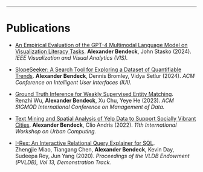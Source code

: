 ---
# Publications

* [An Empirical Evaluation of the GPT-4 Multimodal Language Model on Visualization Literacy Tasks](https://faculty.cc.gatech.edu/~john.stasko/papers/vis24-llm.pdf).
**Alexander Bendeck**, John Stasko (2024). *IEEE Visualization and Visual Analytics (VIS).*

* [SlopeSeeker: A Search Tool for Exploring a Dataset of Quantifiable Trends](https://dl.acm.org/doi/pdf/10.1145/3640543.3645208).
**Alexander Bendeck**, Dennis Bromley, Vidya Setlur (2024). *ACM Conference on Intelligent User Interfaces (IUI).*

* [Ground Truth Inference for Weakly Supervised Entity Matching](http://dl.acm.org/doi/pdf/10.1145/3588712).  
Renzhi Wu, **Alexander Bendeck**, Xu Chu, Yeye He (2023). *ACM SIGMOD International Conference on Management of Data.*

* [Text Mining and Spatial Analysis of Yelp Data to Support Socially Vibrant Cities](http://urban-computing.com/urbcomp2022/file/UrbComp2022_paper_6824.pdf). 
**Alexander Bendeck**, Clio Andris (2022). *11th International Workshop on Urban Computing.*

* [I-Rex: An Interactive Relational Query Explainer for SQL](http://www.vldb.org/pvldb/vol13/p2997-miao.pdf).  
Zhengjie Miao, Tiangang Chen, **Alexander Bendeck**, Kevin Day, Sudeepa Roy,  Jun Yang (2020). *Proceedings of the VLDB Endowment (PVLDB), Vol 13, Demonstration Track.*
